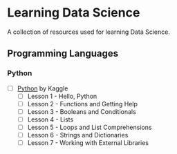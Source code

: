 # Learning Data Science
A collection of resources used for learning Data Science.

## Programming Languages
### Python
- [ ] [Python](https://www.kaggle.com/learn/python) by Kaggle
  - [ ] Lesson 1 - Hello, Python
  - [ ] Lesson 2 - Functions and Getting Help
  - [ ] Lesson 3 - Booleans and Conditionals
  - [ ] Lesson 4 - Lists
  - [ ] Lesson 5 - Loops and List Comprehensions
  - [ ] Lesson 6 - Strings and Dictionaries
  - [ ] Lesson 7 - Working with External Libraries
